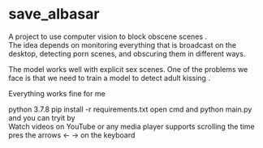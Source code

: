 # save_albasar
A project to use computer vision   to block obscene scenes . <br>
The idea depends on monitoring everything that is broadcast on the desktop, detecting porn scenes, and obscuring them in different ways.

The model works well with explicit sex scenes.
One of the problems we face is that we need to train a model to detect adult kissing . <br>

Everything works fine for me

python 3.7.8 
pip install -r requirements.txt
open cmd and 
python main.py 
and you can tryit by  
Watch videos on YouTube or any media player  supports scrolling the time pres the arrows <- -> on the keyboard

